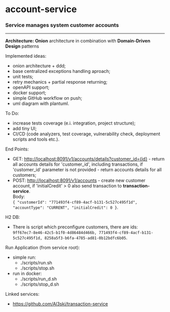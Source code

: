 # account-service

### Service manages system customer accounts
-------------------------------------------
**Architecture:** **Onion** architecture in combination with **Domain-Driven Design** patterns

Implemented ideas:
  - onion architecture + ddd;
  - base centralized exceptions handling aproach;
  - unit tests;
  - retry mechanics + partial response returning;
  - openAPI support;
  - docker support;
  - simple GitHub workflow on push;
  - uml diagram with plantuml.

To Do:
  - increase tests coverage (e.i. integration, project structure);
  - add tiny UI;
  - CI/CD (code analyzers, test coverage, vulnerability check, deployment scripts and tools etc.).

End Points:
  - GET: [http://localhost:8091/v1/accounts/details?customer_id={id}](http://localhost:8091/v1/accounts/details?customer_id={id}) - return all accounts details for 'customer_id', including transactions, if 'customer_id' parameter is not provided - return accounts details for all customers;
  - POST: [http://localhost:8091/v1/accounts](http://localhost:8091/v1/accounts) - create new customer account, if 'initialCredit' > 0 also send transaction to **transaction-service**.  
    Body:  
    `{
        "customerId": "771493f4-cf89-4acf-b131-5c527c495f1d",
        "accountType": "CURRENT",
        "initialCredit": 0
    }`. 
      
H2 DB:   
  - There is script which preconfigure customers, there are ids:  
  `9ff67ec7-8e46-42c5-b1f0-4d86484d466b, 771493f4-cf89-4acf-b131-5c527c495f1d, 8258a5f3-b6fa-4785-ad81-0b12bdfc6b05`.  
  
Run Application (from service root):
  - simple run:
    - ./scripts/run.sh
    - ./scripts/stop.sh
  - run in docker:
    - ./scripts/run_d.sh
    - ./scripts/stop_d.sh

Linked services:
 - https://github.com/Al3ski/transaction-service
